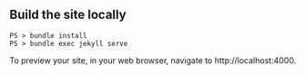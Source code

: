 ## Build the site locally
```pwsh
PS > bundle install
PS > bundle exec jekyll serve
```

To preview your site, in your web browser, navigate to http://localhost:4000.
